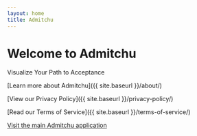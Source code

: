 ```yaml
---
layout: home
title: Admitchu
---
```


# Welcome to Admitchu

Visualize Your Path to Acceptance

[Learn more about Admitchu]({{ site.baseurl }}/about/)

[View our Privacy Policy]({{ site.baseurl }}/privacy-policy/)

[Read our Terms of Service]({{ site.baseurl }}/terms-of-service/)

[Visit the main Admitchu application](https://admitchu.com)

